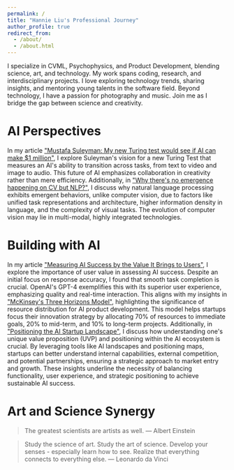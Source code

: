 ```yaml
---
permalink: /
title: "Hannie Liu's Professional Journey"
author_profile: true
redirect_from: 
  - /about/
  - /about.html
---
```


I specialize in CVML, Psychophysics, and Product Development, blending science, art, and technology. My work spans coding, research, and interdisciplinary projects. I love exploring technology trends, sharing insights, and mentoring young talents in the software field. Beyond technology, I have a passion for photography and music. Join me as I bridge the gap between science and creativity.

<!-- <br><br> -->

AI Perspectives
======

In my article ["Mustafa Suleyman: My new Turing test would see if AI can make $1 million"](https://www.linkedin.com/posts/hannieliu_mustafa-suleyman-my-new-turing-test-would-activity-7086714498408988672-9pYX?utm_source=share&utm_medium=member_desktop), I explore Suleyman's vision for a new Turing Test that measures an AI's ability to transition across tasks, from text to video and image to audio. This future of AI emphasizes collaboration in creativity rather than mere efficiency. Additionally, in ["Why there's no emergence happening on CV but NLP?"](https://www.linkedin.com/posts/hannieliu_cv-nlp-emergence-activity-7081431488369463296-9sxe?utm_source=share&utm_medium=member_desktop), I discuss why natural language processing exhibits emergent behaviors, unlike computer vision, due to factors like unified task representations and architecture, higher information density in language, and the complexity of visual tasks. The evolution of computer vision may lie in multi-modal, highly integrated technologies.

<!-- <br><br> -->

Building with AI
======

In my article ["Measuring AI Success by the Value It Brings to Users"](https://hannieliu.substack.com/p/measuring-ai-success-by-the-value), I explore the importance of user value in assessing AI success. Despite an initial focus on response accuracy, I found that smooth task completion is crucial. OpenAI's GPT-4 exemplifies this with its superior user experience, emphasizing quality and real-time interaction. This aligns with my insights in ["McKinsey's Three Horizons Model"](https://www.linkedin.com/posts/hannieliu_cv-nlp-emergence-activity-7081431488369463296-9sxe?utm_source=share&utm_medium=member_desktop), highlighting the significance of resource distribution for AI product development. This model helps startups focus their innovation strategy by allocating 70% of resources to immediate goals, 20% to mid-term, and 10% to long-term projects. Additionally, in ["Positioning the AI Startup Landscape"](https://hannieliu.substack.com/p/ai), I discuss how understanding one's unique value proposition (UVP) and positioning within the AI ecosystem is crucial. By leveraging tools like AI landscapes and positioning maps, startups can better understand internal capabilities, external competition, and potential partnerships, ensuring a strategic approach to market entry and growth. These insights underline the necessity of balancing functionality, user experience, and strategic positioning to achieve sustainable AI success.

<!-- <br><br> -->

Art and Science Synergy
======

> The greatest scientists are artists as well.
> — Albert Einstein

> Study the science of art. Study the art of science. Develop your senses - especially learn how to see. Realize that everything connects to everything else.
> — Leonardo da Vinci

<!-- Like many other Jekyll-based GitHub Pages templates, Academic Pages makes you separate the website's content from its form. The content & metadata of your website are in structured markdown files, while various other files constitute the theme, specifying how to transform that content & metadata into HTML pages. You keep these various markdown (.md), YAML (.yml), HTML, and CSS files in a public GitHub repository. Each time you commit and push an update to the repository, the [GitHub pages](https://pages.github.com/) service creates static HTML pages based on these files, which are hosted on GitHub's servers free of charge. -->

<!-- Getting started
======
1. Register a GitHub account if you don't have one and confirm your e-mail (required!)
1. Fork [this repository](https://github.com/academicpages/academicpages.github.io) by clicking the "fork" button in the top right. 
1. Go to the repository's settings (rightmost item in the tabs that start with "Code", should be below "Unwatch"). Rename the repository "[your GitHub username].github.io", which will also be your website's URL.
1. Set site-wide configuration and create content & metadata (see below -- also see [this set of diffs](http://archive.is/3TPas) showing what files were changed to set up [an example site](https://getorg-testacct.github.io) for a user with the username "getorg-testacct")
1. Upload any files (like PDFs, .zip files, etc.) to the files/ directory. They will appear at https://[your GitHub username].github.io/files/example.pdf.  
1. Check status by going to the repository settings, in the "GitHub pages" section

Site-wide configuration
------
The main configuration file for the site is in the base directory in [_config.yml](https://github.com/academicpages/academicpages.github.io/blob/master/_config.yml), which defines the content in the sidebars and other site-wide features. You will need to replace the default variables with ones about yourself and your site's github repository. The configuration file for the top menu is in [_data/navigation.yml](https://github.com/academicpages/academicpages.github.io/blob/master/_data/navigation.yml). For example, if you don't have a portfolio or blog posts, you can remove those items from that navigation.yml file to remove them from the header. 

Create content & metadata
------
For site content, there is one markdown file for each type of content, which are stored in directories like _publications, _talks, _posts, _teaching, or _pages. For example, each talk is a markdown file in the [_talks directory](https://github.com/academicpages/academicpages.github.io/tree/master/_talks). At the top of each markdown file is structured data in YAML about the talk, which the theme will parse to do lots of cool stuff. The same structured data about a talk is used to generate the list of talks on the [Talks page](https://academicpages.github.io/talks), each [individual page](https://academicpages.github.io/talks/2012-03-01-talk-1) for specific talks, the talks section for the [CV page](https://academicpages.github.io/cv), and the [map of places you've given a talk](https://academicpages.github.io/talkmap.html) (if you run this [python file](https://github.com/academicpages/academicpages.github.io/blob/master/talkmap.py) or [Jupyter notebook](https://github.com/academicpages/academicpages.github.io/blob/master/talkmap.ipynb), which creates the HTML for the map based on the contents of the _talks directory).

**Markdown generator**

I have also created [a set of Jupyter notebooks](https://github.com/academicpages/academicpages.github.io/tree/master/markdown_generator
) that converts a CSV containing structured data about talks or presentations into individual markdown files that will be properly formatted for the Academic Pages template. The sample CSVs in that directory are the ones I used to create my own personal website at stuartgeiger.com. My usual workflow is that I keep a spreadsheet of my publications and talks, then run the code in these notebooks to generate the markdown files, then commit and push them to the GitHub repository.

How to edit your site's GitHub repository
------
Many people use a git client to create files on their local computer and then push them to GitHub's servers. If you are not familiar with git, you can directly edit these configuration and markdown files directly in the github.com interface. Navigate to a file (like [this one](https://github.com/academicpages/academicpages.github.io/blob/master/_talks/2012-03-01-talk-1.md) and click the pencil icon in the top right of the content preview (to the right of the "Raw | Blame | History" buttons). You can delete a file by clicking the trashcan icon to the right of the pencil icon. You can also create new files or upload files by navigating to a directory and clicking the "Create new file" or "Upload files" buttons. 

Example: editing a markdown file for a talk
![Editing a markdown file for a talk](/images/editing-talk.png)

For more info
------
More info about configuring Academic Pages can be found in [the guide](https://academicpages.github.io/markdown/). The [guides for the Minimal Mistakes theme](https://mmistakes.github.io/minimal-mistakes/docs/configuration/) (which this theme was forked from) might also be helpful. -->
